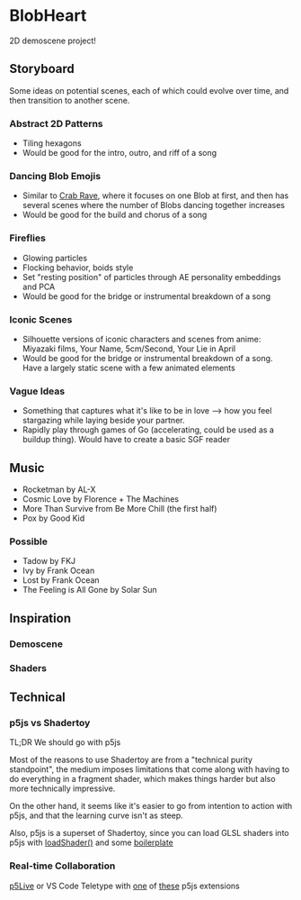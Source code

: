 # BlobHeart
2D demoscene project!

## Storyboard
Some ideas on potential scenes, each of which could evolve over time, and then transition to another scene.

### Abstract 2D Patterns
- Tiling hexagons
- Would be good for the intro, outro, and riff of a song

### Dancing Blob Emojis
- Similar to [Crab Rave](https://www.youtube.com/watch?v=LDU_Txk06tM), where it focuses on one Blob at first, and then has several scenes where the number of Blobs dancing together increases
- Would be good for the build and chorus of a song

### Fireflies
- Glowing particles
- Flocking behavior, boids style
- Set "resting position" of particles through AE personality embeddings and PCA
- Would be good for the bridge or instrumental breakdown of a song

### Iconic Scenes
- Silhouette versions of iconic characters and scenes from anime: Miyazaki films, Your Name, 5cm/Second, Your Lie in April
- Would be good for the bridge or instrumental breakdown of a song. Have a largely static scene with a few animated elements

### Vague Ideas
- Something that captures what it's like to be in love --> how you feel stargazing while laying beside your partner.
- Rapidly play through games of Go (accelerating, could be used as a buildup thing). Would have to create a basic SGF reader

## Music
- Rocketman by AL-X
- Cosmic Love by Florence + The Machines
- More Than Survive from Be More Chill (the first half)
- Pox by Good Kid

### Possible
- Tadow by FKJ
- Ivy by Frank Ocean
- Lost by Frank Ocean
- The Feeling is All Gone by Solar Sun

## Inspiration
### Demoscene
### Shaders

## Technical
### p5js vs Shadertoy
TL;DR We should go with p5js

Most of the reasons to use Shadertoy are from a "technical purity standpoint", the medium imposes limitations that come along with having to do everything in a fragment shader, which makes things harder but also more technically impressive.

On the other hand, it seems like it's easier to go from intention to action with p5js, and that the learning curve isn't as steep.

Also, p5js is a superset of Shadertoy, since you can load GLSL shaders into p5js with [loadShader()](https://p5js.org/reference/#/p5/loadShader) and some [boilerplate](https://github.com/n1ckfg/PShaderToy/blob/e7faeb0b267a65e8fa777d566e60aef9771449b3/p5jsShaderToy/js/main.js)

### Real-time Collaboration
[p5Live](https://teddavis.org/p5live/) or VS Code Teletype with [one](https://marketplace.visualstudio.com/items?itemName=samplavigne.p5-vscode) of [these](https://marketplace.visualstudio.com/items?itemName=andreapollini.p5-live-editor&ssr=false) p5js extensions
